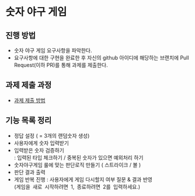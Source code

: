 # 숫자 야구 게임

## 진행 방법
* 숫자 야구 게임 요구사항을 파악한다.
* 요구사항에 대한 구현을 완료한 후 자신의 github 아이디에 해당하는 브랜치에 Pull Request(이하 PR)를 통해 과제를 제출한다.

## 과제 제출 과정
* [과제 제출 방법](https://github.com/next-step/nextstep-docs/tree/master/precourse)

## 기능 목록 정리
* 정답 설정 ( = 3개의 랜덤숫자 생성)
* 사용자에게 숫자 입력받기
* 입력받은 숫자 검증하기  
 : 입력된 타입 체크하기 / 중복된 숫자가 있으면 예외처리 하기
* 숫자야구게임 룰에 맞는 판단로직 만들기 ( 스트라이크 / 볼 )
* 판단 결과 출력 
* 게임 반복 진행
 : 사용자에게 게임 다시할지 여부 질문 & 결과 반영  
  (게임을 새로 시작하려면 1, 종료하려면 2를 입력하세요.)
 


